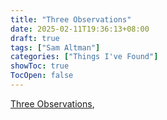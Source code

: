 ```yaml
---
title: "Three Observations"
date: 2025-02-11T19:36:13+08:00
draft: true
tags: ["Sam Altman"]
categories: ["Things I've Found"]
showToc: true
TocOpen: false
---
```


[Three Observations](https://blog.samaltman.com/three-observations), 
